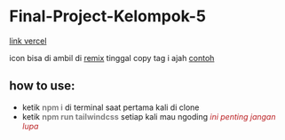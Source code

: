 # Final-Project-Kelompok-5

[link vercel](https://demo-dashboard-fauzi.vercel.app/) <br/>

icon bisa di ambil di [remix](https://remixicon.com/) tinggal copy tag i ajah [contoh](https://drive.google.com/file/d/1CTHO_9gJxF_CIPS0HOlmtlZqBRRzsWDv/view?usp=sharing)

## how to use:

- ketik <b style="color: gray;">npm i</b> di terminal saat pertama kali di clone
- ketik <b style="color: gray;">npm run tailwindcss</b> setiap kali mau ngoding <span style="color: #bb2124; font-style: italic;">ini penting jangan lupa</span>